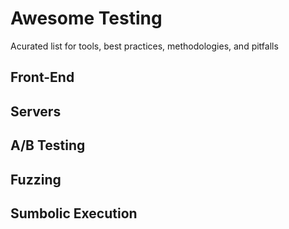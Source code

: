 # Awesome Testing
Acurated list for tools, best practices, methodologies, and pitfalls

## Front-End

## Servers

## A/B Testing

## Fuzzing

## Sumbolic Execution
